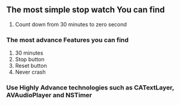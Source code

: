 ## The most simple stop watch You can find
1. Count down from 30 minutes to zero second
### The most advance Features you can find
1. 30 minutes
2. Stop button
3. Reset button
4. Never crash
### Use Highly Advance technologies such as CATextLayer, AVAudioPlayer and NSTimer 

